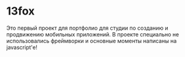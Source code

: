 # 13fox
 Это первый проект для портфолио для студии по созданию и продвижению мобильных приложений. В проекте специально не использовались фреймворки и основные моменты написаны на javascript'е!
